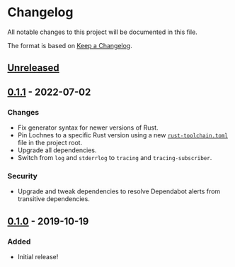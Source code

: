 # Changelog
All notable changes to this project will be documented in this file.

The format is based on [Keep a Changelog](https://keepachangelog.com/en/1.0.0/).

## [Unreleased]

## [0.1.1] - 2022-07-02
### Changes

- Fix generator syntax for newer versions of Rust.
- Pin Lochnes to a specific Rust version using a new [`rust-toolchain.toml`](https://rust-lang.github.io/rustup/overrides.html#the-toolchain-file) file in the project root.
- Upgrade all dependencies.
- Switch from `log` and `stderrlog` to `tracing` and `tracing-subscriber`.

### Security

- Upgrade and tweak dependencies to resolve Dependabot alerts from transitive dependencies.

## [0.1.0] - 2019-10-19
### Added

- Initial release!

[Unreleased]: https://github.com/kylewlacy/lochnes/compare/v0.1.1...HEAD
[0.1.1]: https://github.com/kylewlacy/lochnes/compare/v0.1.0...v0.1.1
[0.1.0]: https://github.com/kylewlacy/lochnes/releases/tag/v0.1.0
